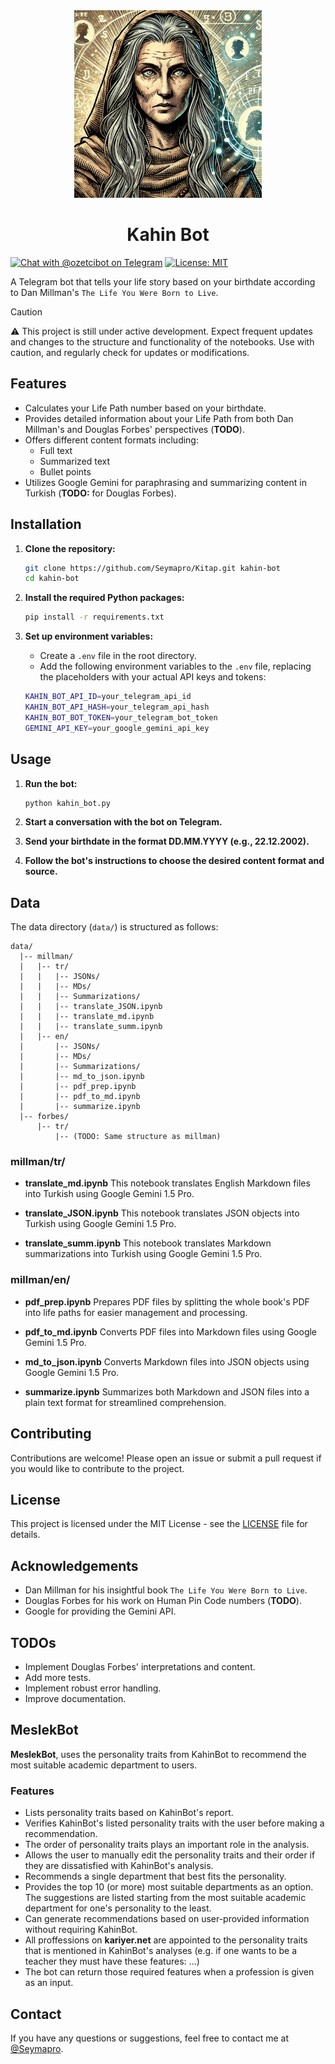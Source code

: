 <div align="center">
    <img src=".github/seer.webp" width="300">
</div>

<h1 align="center">Kahin Bot</h1>

[![Chat with @ozetcibot on Telegram](https://img.shields.io/badge/Telegram-%40ozetcibot-blue)](https://t.me/ozetcibot)
[![License: MIT](https://img.shields.io/badge/License-MIT-yellow.svg)](https://opensource.org/licenses/MIT)

A Telegram bot that tells your life story based on your birthdate according to Dan Millman's `The Life You Were Born to Live`.

> [!CAUTION]
> ⚠️ This project is still under active development. Expect frequent updates and changes to the structure and functionality of the notebooks. Use with caution, and regularly check for updates or modifications.

## Features

- Calculates your Life Path number based on your birthdate.
- Provides detailed information about your Life Path from both Dan Millman's and Douglas Forbes' perspectives (**TODO**).
- Offers different content formats including:
  - Full text
  - Summarized text
  - Bullet points
- Utilizes Google Gemini for paraphrasing and summarizing content in Turkish (**TODO:** for Douglas Forbes).

## Installation

1. **Clone the repository:**

   ```bash
   git clone https://github.com/Seymapro/Kitap.git kahin-bot
   cd kahin-bot
   ```

2. **Install the required Python packages:**

   ```bash
   pip install -r requirements.txt
   ```

3. **Set up environment variables:**
    - Create a `.env` file in the root directory.
    - Add the following environment variables to the `.env` file, replacing the placeholders with your actual API keys and tokens:

     ```bash
     KAHIN_BOT_API_ID=your_telegram_api_id
     KAHIN_BOT_API_HASH=your_telegram_api_hash
     KAHIN_BOT_BOT_TOKEN=your_telegram_bot_token
     GEMINI_API_KEY=your_google_gemini_api_key
     ```

## Usage

1. **Run the bot:**

   ```bash
   python kahin_bot.py
   ```

2. **Start a conversation with the bot on Telegram.**
3. **Send your birthdate in the format DD.MM.YYYY (e.g., 22.12.2002).**
4. **Follow the bot's instructions to choose the desired content format and source.**

## Data

The data directory (`data/`) is structured as follows:

```raw
data/
  |-- millman/
  |   |-- tr/
  |   |   |-- JSONs/
  |   |   |-- MDs/
  |   |   |-- Summarizations/
  |   |   |-- translate_JSON.ipynb
  |   |   |-- translate_md.ipynb
  |   |   |-- translate_summ.ipynb
  |   |-- en/
  |       |-- JSONs/
  |       |-- MDs/
  |       |-- Summarizations/
  |       |-- md_to_json.ipynb
  |       |-- pdf_prep.ipynb
  |       |-- pdf_to_md.ipynb
  |       |-- summarize.ipynb
  |-- forbes/
      |-- tr/
          |-- (TODO: Same structure as millman)
```

### millman/tr/

- **translate_md.ipynb**
  This notebook translates English Markdown files into Turkish using Google Gemini 1.5 Pro.

- **translate_JSON.ipynb**
  This notebook translates JSON objects into Turkish using Google Gemini 1.5 Pro.

- **translate_summ.ipynb**
  This notebook translates Markdown summarizations into Turkish using Google Gemini 1.5 Pro.

### millman/en/

- **pdf_prep.ipynb**
  Prepares PDF files by splitting the whole book's PDF into life paths for easier management and processing.

- **pdf_to_md.ipynb**
  Converts PDF files into Markdown files using Google Gemini 1.5 Pro.

- **md_to_json.ipynb**
  Converts Markdown files into JSON objects using Google Gemini 1.5 Pro.

- **summarize.ipynb**
  Summarizes both Markdown and JSON files into a plain text format for streamlined comprehension.

## Contributing

Contributions are welcome! Please open an issue or submit a pull request if you would like to contribute to the project.

## License

This project is licensed under the MIT License - see the [LICENSE](LICENSE) file for details.

## Acknowledgements

- Dan Millman for his insightful book `The Life You Were Born to Live`.
- Douglas Forbes for his work on Human Pin Code numbers (**TODO**).
- Google for providing the Gemini API.

## TODOs

- Implement Douglas Forbes' interpretations and content.
- Add more tests.
- Implement robust error handling.
- Improve documentation.

## MeslekBot

**MeslekBot**, uses the personality traits from KahinBot to recommend the most suitable academic department to users.

### Features

- Lists personality traits based on KahinBot's report.
- Verifies KahinBot's listed personality traits with the user before making a recommendation.
- The order of personality traits plays an important role in the analysis.
- Allows the user to manually edit the personality traits and their order if they are dissatisfied with KahinBot's analysis.
- Recommends a single department that best fits the personality.
- Provides the top 10 (or more) most suitable departments as an option. The suggestions are listed starting from the most suitable academic department for one's personality to the least.
- Can generate recommendations based on user-provided information without requiring KahinBot.
- All proffessions on **kariyer.net** are appointed to the personality traits that is mentioned in KahinBot's analyses (e.g. if one wants to be a teacher they must have these features: ...)
- The bot can return those required features when a profession is given as an input.

## Contact

If you have any questions or suggestions, feel free to contact me at [@Seymapro](https://github.com/Seymapro).
